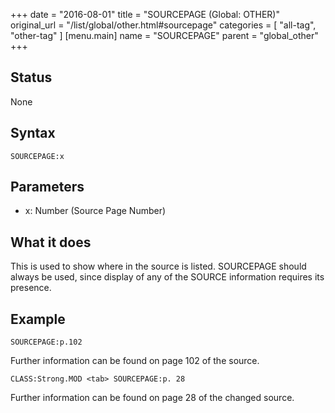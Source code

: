 +++
date = "2016-08-01"
title = "SOURCEPAGE (Global: OTHER)"
original_url = "/list/global/other.html#sourcepage"
categories = [ "all-tag", "other-tag" ]
[menu.main]
    name = "SOURCEPAGE"
    parent = "global_other"
+++

## Status

None

## Syntax

`SOURCEPAGE:x`

## Parameters

-   x: Number (Source Page Number)



What it does
------------

This is used to show where in the source is listed. SOURCEPAGE should
always be used, since display of any of the SOURCE information requires
its presence.

Example
-------

`SOURCEPAGE:p.102`

Further information can be found on page 102 of the source.

`CLASS:Strong.MOD <tab> SOURCEPAGE:p. 28`

Further information can be found on page 28 of the changed source.

